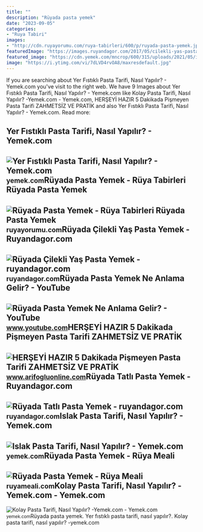 ```yaml
---
title: ""
description: "Rüyada pasta yemek"
date: "2023-09-05"
categories:
- "Ruya Tabiri"
images:
- "http://cdn.ruyayorumu.com/ruya-tabirleri/600/p/ruyada-pasta-yemek.jpg"
featuredImage: "https://images.ruyandagor.com/2017/05/cilekli-yas-pasta-yemek-1356.jpg"
featured_image: "https://cdn.yemek.com/mncrop/600/315/uploads/2021/05/islak-pasta-tarifi.jpg"
image: "https://i.ytimg.com/vi/7dLVD4rvOA8/maxresdefault.jpg"
---
```


If you are searching about Yer Fıstıklı Pasta Tarifi, Nasıl Yapılır? - Yemek.com you've visit to the right web. We have 9 Images about Yer Fıstıklı Pasta Tarifi, Nasıl Yapılır? - Yemek.com like Kolay Pasta Tarifi, Nasıl Yapılır? -Yemek.com - Yemek.com, HERŞEYİ HAZIR 5 Dakikada Pişmeyen Pasta Tarifi ZAHMETSİZ VE PRATİK and also Yer Fıstıklı Pasta Tarifi, Nasıl Yapılır? - Yemek.com. Read more:

Yer Fıstıklı Pasta Tarifi, Nasıl Yapılır? - Yemek.com
-----------------------------------------------------

 ![Yer Fıstıklı Pasta Tarifi, Nasıl Yapılır? - Yemek.com](https://cdn.yemek.com/mncrop/940/625/uploads/2021/02/yer-fistikli-pasta-hilal.jpg) <small>yemek.com</small>Rüyada Pasta Yemek - Rüya Tabirleri Rüyada Pasta Yemek
------------------------------------------------------

 ![Rüyada Pasta Yemek - Rüya Tabirleri Rüyada Pasta Yemek](http://cdn.ruyayorumu.com/ruya-tabirleri/600/p/ruyada-pasta-yemek.jpg) <small>ruyayorumu.com</small>Rüyada Çilekli Yaş Pasta Yemek - Ruyandagor.com
-----------------------------------------------

 ![Rüyada Çilekli Yaş Pasta Yemek - ruyandagor.com](https://images.ruyandagor.com/2017/05/cilekli-yas-pasta-yemek-1356.jpg) <small>ruyandagor.com</small>Rüyada Pasta Yemek Ne Anlama Gelir? - YouTube
---------------------------------------------

 ![Rüyada Pasta Yemek Ne Anlama Gelir? - YouTube](https://i.ytimg.com/vi/7dLVD4rvOA8/maxresdefault.jpg) <small>www.youtube.com</small>HERŞEYİ HAZIR 5 Dakikada Pişmeyen Pasta Tarifi ZAHMETSİZ VE PRATİK
------------------------------------------------------------------

 ![HERŞEYİ HAZIR 5 Dakikada Pişmeyen Pasta Tarifi ZAHMETSİZ VE PRATİK](https://i.ytimg.com/vi/ZS8eWv5gYUc/maxresdefault.jpg) <small>www.arifogluonline.com</small>Rüyada Tatlı Pasta Yemek - Ruyandagor.com
-----------------------------------------

 ![Rüyada Tatlı Pasta Yemek - ruyandagor.com](https://images.ruyandagor.com/2017/04/tatli-pasta-yemek-0013.jpg) <small>ruyandagor.com</small>Islak Pasta Tarifi, Nasıl Yapılır? - Yemek.com
----------------------------------------------

 ![Islak Pasta Tarifi, Nasıl Yapılır? - Yemek.com](https://cdn.yemek.com/mncrop/600/315/uploads/2021/05/islak-pasta-tarifi.jpg) <small>yemek.com</small>Rüyada Pasta Yemek - Rüya Meali
-------------------------------

 ![Rüyada Pasta Yemek - Rüya Meali](http://ruyameali.com/wp-content/uploads/2017/05/Pasta-8.jpg) <small>ruyameali.com</small>Kolay Pasta Tarifi, Nasıl Yapılır? -Yemek.com - Yemek.com
---------------------------------------------------------

 ![Kolay Pasta Tarifi, Nasıl Yapılır? -Yemek.com - Yemek.com](https://cdn.yemek.com/mncrop/600/315/uploads/2020/02/kolay-pasta.jpg) <small>yemek.com</small>Rüyada pasta yemek. Yer fıstıklı pasta tarifi, nasıl yapılır?. Kolay pasta tarifi, nasıl yapılır? -yemek.com
